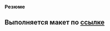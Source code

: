 ### Резюме

## Выполняется макет по <a href='https://www.figma.com/file/KC7y2TX2yeN1yLn4JMxXEv/CV-(Community)?node-id=0%3A1&mode=dev'>ссылке</a>
